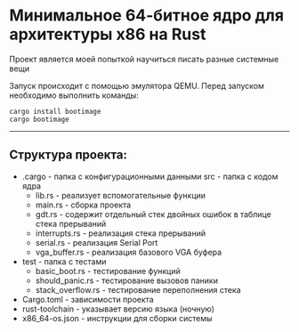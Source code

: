# Минимальное  64-битное ядро для архитектуры x86 на Rust </h1>

Проект является моей попыткой научиться писать разные системные вещи

Запуск происходит с помощью эмулятора QEMU. Перед запуском необходимо выполнить команды:
```commandline
cargo install bootimage
cargo bootimage
```
---
## Структура проекта:
* .cargo - папка с конфигурационными данными
src - папка с кодом ядра
  * lib.rs - реализует вспомогательные функции
  * main.rs - сборка проекта
  * gdt.rs - содержит отдельный стек двойных ошибок в таблице стека прерываний
  * interrupts.rs - реализация стека прерываний
  * serial.rs - реализация Serial Port
  * vga_buffer.rs - реализация базового VGA буфера
* test - папка с тестами
    * basic_boot.rs - тестирование функций
    * should_panic.rs - тестирование вызовов паники
    * stack_overflow.rs - тестирование переполнения стека
* Cargo.toml -  зависимости проекта
* rust-toolchain - указывает версию языка (ночную)
* x86_64-os.json - инструкции для сборки системы
